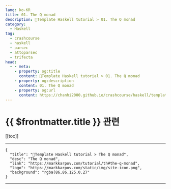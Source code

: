 ```yaml
---
lang: ko-KR
title: 01. The Q monad
description: 🐑Template Haskell tutorial > 01. The Q monad
category:
  - Haskell
tag: 
  - crashcourse
  - haskell
  - parsec
  - attoparsec
  - trifecta
head:
  - - meta:
    - property: og:title
      content: 🐑Template Haskell tutorial > 01. The Q monad
    - property: og:description
      content: 01. The Q monad
    - property: og:url
      content: https://chanhi2000.github.io/crashcourse/haskell/template-haskell/01.html
---
```


# {{ $frontmatter.title }} 관련

[[toc]]

---

```component VPCard
{
  "title": "🐑Template Haskell tutorial > The Q monad",
  "desc": "The Q monad",
  "link": "https://markkarpov.com/tutorial/th#the-q-monad",
  "logo": "https://markkarpov.com/static/img/site-icon.png",
  "background": "rgba(86,86,125,0.2)"
}
```

---
